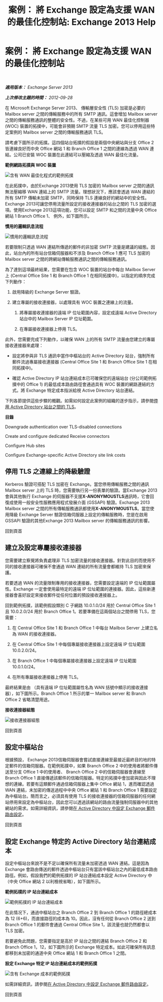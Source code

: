 ﻿---
title: '案例： 將 Exchange 設定為支援 WAN 的最佳化控制站: Exchange 2013 Help'
TOCTitle: 案例： 將 Exchange 設定為支援 WAN 的最佳化控制站
ms:assetid: 1f407698-0b71-45a3-867a-640ccf7351da
ms:mtpsurl: https://technet.microsoft.com/zh-tw/library/Ee633456(v=EXCHG.150)
ms:contentKeyID: 52062523
ms.date: 05/21/2018
mtps_version: v=EXCHG.150
ms.translationtype: MT
---

# 案例： 將 Exchange 設定為支援 WAN 的最佳化控制站

 

_**適用版本：** Exchange Server 2013_

_**上次修改主題的時間：** 2012-09-28_

在 Microsoft Exchange Server 2013、 傳輸層安全性 (TLS) 加密是必要的 Mailbox server 之間的傳輸服務中的所有 SMTP 通訊。這會增加 Mailbox server 之間的傳輸服務通訊的整體的安全性。不過，在某些可用 WAN 最佳化控制器 (WOC) 裝置的拓撲中，可能會非預期 SMTP 流量 TLS 加密。您可以停用這些特定案例的 Mailbox server 之間的傳輸服務通訊 TLS。

請考慮下圖所示的拓撲。這四個站台拓撲的假設是兩個中央網站與分支 Office 2 皆連線良好而中央 Office 網站 1 和 Branch Office 1 之間的連線為透過 WAN 連結。公司已安裝 WOC 裝置在此連結可以壓縮及透過 WAN 最佳化流量。

**範例網路拓撲與 WOC 裝置**

![含有 WAN 最佳化程式的範例拓撲](images/Ee633456.52876869-52f1-4c0f-85b2-7a850643e8a1(EXCHG.150).gif "含有 WAN 最佳化程式的範例拓撲")

在此拓撲中，由於Exchange 2013使用 TLS 加密的 Mailbox server 之間的通訊無法壓縮移 WAN 連結上的 SMTP 流量。理想狀況下，應該會透過 WAN 連結的所有 SMTP 傳輸未加密 SMTP，同時保持 TLS 連線良好的網站中的安全性。Exchange 2013可讓您停用流量所設定的接收連接器的站台之間的 TLS 加密的選項。使用Exchange 2013這項功能，您可以設定 SMTP 和之間的流量中央 Office 網站 1 Branch Office 1、 例外，如下圖所示。

**慣用的邏輯訊息流程**

![慣用的邏輯訊息流程](images/Ee633456.e0fe62fa-1bad-4d43-9eaf-205a9b8d07e1(EXCHG.150).gif "慣用的邏輯訊息流程")

若要限制只透過 WAN 連結所傳遞的郵件的非加密 SMTP 流量是建議的組態。因此，站台內的所有站台信箱伺服器和不涉及 Branch Office 1 應可 TLS 加密的 Mailbox server 之間的跨網站傳輸服務通訊之間的傳輸服務通訊。

為了達到這項最終結果，您需要在包含 WOC 裝置的站台中每台 Mailbox Server 上 (Central Office Site 1 和 Branch Office 1 在相同拓撲中)，以指定的順序完成下列動作：

1.  啟用降級的 Exchange Server 驗證。

2.  建立專屬的接收連接器，以處理具有 WOC 裝置之連線上的流量。
    
    1.  將專屬接收連接器的遠端 IP 位址範圍內容，設定成遠端 Active Directory 站台中的 Mailbox Server IP 位址範圍。
    
    2.  在專屬接收連接器上停用 TLS。

此外，您需要完成下列動作，以確保 WAN 上的所有 SMTP 流量由您建立的專屬接收連接器來處理：

  - 設定將參與非 TLS 通訊中當作中樞站台的 Active Directory 站台，強制所有郵件流過專屬接收連接器 (Central Office Site 1 和 Branch Office Site 1 在相同拓撲中)。

  - 確認 Active Directory IP 站台連結成本已可確保您的遠端站台 (分公司範例拓撲中的 Office 1) 的最低成本路由路徑會通過具有 WOC 裝置的網路連結的方式。將 Exchange 特定成本指派給視 Active Directory 站台連結。

下列各節提供這些步驟的概觀。如需如何設定此案例的組織的逐步指示，請參閱[停用 Active Directory 站台之間的 TLS](disable-tls-between-active-directory-sites-exchange-2013-help.md)。

**目錄**

Downgrade authentication over TLS-disabled connections

Create and configure dedicated Receive connectors

Configure Hub sites

Configure Exchange-specific Active Directory site link costs

## 停用 TLS 之連線上的降級驗證

Kerberos 驗證可搭配 TLS 加密在 Exchange。當您停用傳輸服務之間的通訊 Mailbox server 上的 TLS 時，您需要執行另一份表單的驗證。當Exchange 2013會與其他執行 Exchange 的伺服器不支援**X-ANONYMOUSTLS**通訊時，它會回復成使用一般安全性服務應用程式發展介面 (GSSAPI) 驗證。Exchange 2013 Mailbox server 之間的所有傳輸服務通訊都使用**X-ANONYMOUSTLS**。當您使用降級 Exchange Server 驗證信箱伺服器上設定的傳輸服務時，您是在啟用 GSSAPI 驗證的其他Exchange 2013 Mailbox server 的傳輸服務通訊的影響。

回到頁首

## 建立及設定專屬接收連接器

您需要建立察覺將負責處理非 TLS 加密流量的接收連接器。針對此目的而使用不同的接收連接器可確保不會通過 WAN 連結的所有流量會都維持 TLS 加密來保護。

若要透過 WAN 的流量限制專用的接收連接器，您需要設定遠端的 IP 位址範圍屬性。Exchange 一定會使用最特定的遠端 IP 位址範圍的連接器。因此，這些新連接器會喜好設定來接收郵件從任何位置的預設接收連接器上。

回到範例拓撲，該範例假設類別 C 子網路 10.0.1.0/24 用於 Central Office Site 1 且 10.0.2.0/24 用於 Branch Office 1。若要準備在這兩個站台之間停用 TLS，您需要：

1.  在 Central Office Site 1 和 Branch Office 1 中每台 Mailbox Server 上建立名為 WAN 的接收連接器。

2.  在 Central Office Site 1 中每個專屬接收連接器上設定遠端 IP 位址範圍 10.0.2.0/24。

3.  在 Branch Office 1 中每個專屬接收連接器上設定遠端 IP 位址範圍 10.0.1.0/24。

4.  在所有專屬接收連接器上停用 TLS。

最終結果是由 （具有遠端 IP 位址範圍屬性名為 WAN 括號中顯示的接收連接器），如下圖所示。Branch Office 1 所示的單一 Mailbox server 和 Branch Office 2 省略清楚用途。

**接收連接器組態**

![接收連接器組態](images/Ee633456.1821b3db-1f7a-4ae7-afbc-5c99e117f976(EXCHG.150).gif "接收連接器組態")

回到頁首

## 設定中樞站台

根據預設， Exchange 2013信箱伺服器會嘗試直接連線至最接近最終目的地的特定郵件的信箱伺服器。在範例拓撲中，如果 Branch Office 2 中的使用者將郵件傳送至分支 Office 1 中的使用者、 Branch Office 2 中的信箱伺服器會連線至 Branch Office 1 直接傳遞該郵件的信箱伺服器。特定的拓撲中會加密與因此不理想的連線。若要有這類郵件通過信箱伺服器上集中 Office 網站 1，進而確認透過 WAN 連結，未加密的傳送過程中中央 Office 網站 1 和 Branch Office 1 需要設定為中樞站台。簡而言之，必須具有使用 TLS 的接收連接器的信箱伺服器的任何網站停用來設定為中樞站台，因此您可以透過該網站的路由流量強制伺服器中的其他網站的需求。如需詳細資訊，請參閱[在 Active Directory 中設定 Exchange 郵件路由設定](configure-exchange-mail-routing-settings-in-active-directory-exchange-2013-help.md)。

回到頁首

## 設定 Exchange 特定的 Active Directory 站台連結成本

設定中樞站台來說不是不足以確保所有流量未加密透過 WAN 連結。這是因為 Exchange 會路由傳送的郵件透過中樞站台只有當該中樞站台之內的最低成本路由路徑。例如，假設我們的範例拓撲的 IP 站台連結成本設定 Active Directory 中 （中央 Office 網站 2 以利檢視省略），如下圖所示。

**範例拓樸的 IP 站台連結成本**

![範例拓撲的 IP 站台連結成本](images/Ee633456.099deb15-795a-417a-b6aa-925b3bedf8b4(EXCHG.150).gif "範例拓撲的 IP 站台連結成本")

在此情况下，通過中樞站台之 Branch Office 2 到 Branch Office 1 的路徑總成本為 12 (6+6)，而直接路徑的成本為 10。因此，沒有任何從 Branch Office 2 送到 Branch Office 1 的郵件會通過 Central Office Site 1，該流量也就仍然都會以 TLS 加密。

若要避免此問題，您需要指定是高於 IP 站台之間的連結 Branch Office 2 和 Branch Office 1，12，如下圖所示的 Exchange 特定成本。如此可確保所有訊息都移到未加密的通道中央 Office 網站 1 和 Branch Office 1 之間。

**設定 Exchange 特定 IP 站台連結成本的範例拓撲**

![含有 Exchange 成本的範例拓撲](images/Ee633456.cd036fe0-c37d-479e-a4c1-235e17e90ca7(EXCHG.150).gif "含有 Exchange 成本的範例拓撲")

如需詳細資訊，請參閱[在 Active Directory 中設定 Exchange 郵件路由設定](configure-exchange-mail-routing-settings-in-active-directory-exchange-2013-help.md)。

回到頁首

